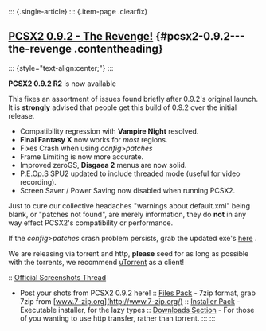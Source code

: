 ::: {.single-article}
::: {.item-page .clearfix}
## [PCSX2 0.9.2 - The Revenge!](/156-pcsx2-0-9-2-the-revenge.html) {#pcsx2-0.9.2---the-revenge .contentheading}

::: {style="text-align:center;"}
:::

**PCSX2 0.9.2 R2** is now available

This fixes an assortment of issues found briefly after 0.9.2's original
launch. It is **strongly** advised that people get this build of 0.9.2
over the initial release.

-   Compatibility regression with **Vampire Night** resolved.
-   **Final Fantasy X** now works for *most* regions.
-   Fixes Crash when using *config>patches*
-   Frame Limiting is now more accurate.
-   Improved zeroGS, **Disgaea 2** menus are now solid.
-   P.E.Op.S SPU2 updated to include threaded mode (useful for video
    recording).
-   Screen Saver / Power Saving now disabled when running PCSX2.


Just to cure our collective headaches "warnings about default.xml"
being blank, or "patches not found", are merely information, they do
**not** in any way effect PCSX2's compatibility or performance.

If the *config>patches* crash problem persists, grab the updated exe's
[here](/download/viewcategory/34-pcsx2-v0-9-2.html) .

We are releasing via torrent and http, **please** seed for as long as
possible with the torrents, we recommend
[uTorrent](http://www.utorrent.com/) as a client!

:: [Official Screenshots
Thread](http://forums.ngemu.com/pcsx2-official-forum/80878-post-your-pcsx2-0-9-2-screenshots-here.html)
- Post your shots from PCSX2 0.9.2 here!
:: [Files Pack](/download/viewcategory/34-pcsx2-v0-9-2.html) - 7zip
format, grab 7zip from [www.7-zip.org](http://www.7-zip.org/)
:: [Installer Pack](/download/viewcategory/34-pcsx2-v0-9-2.html) -
Executable installer, for the lazy types
:: [Downloads Section](/download/viewcategory/34-pcsx2-v0-9-2.html) -
For those of you wanting to use http transfer, rather than torrent.
:::
:::
